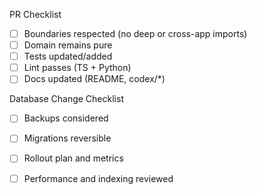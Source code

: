 PR Checklist
- [ ] Boundaries respected (no deep or cross-app imports)
- [ ] Domain remains pure
- [ ] Tests updated/added
- [ ] Lint passes (TS + Python)
- [ ] Docs updated (README, codex/*)

Database Change Checklist
- [ ] Backups considered
- [ ] Migrations reversible
- [ ] Rollout plan and metrics
- [ ] Performance and indexing reviewed


